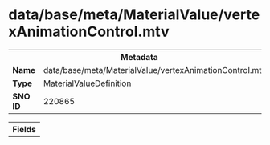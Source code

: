 <h1>data/base/meta/MaterialValue/vertexAnimationControl.mtv</h1><table><tr><th colspan="100%">Metadata</th></tr><tr><td><b>Name</b></td><td>data/base/meta/MaterialValue/vertexAnimationControl.mtv</td></tr><tr><td><b>Type</b></td><td>MaterialValueDefinition</td></tr><tr><td><b>SNO ID</b></td><td>220865</td></tr></table>

<table><tr><th colspan="100%">Fields</th></tr></table>

